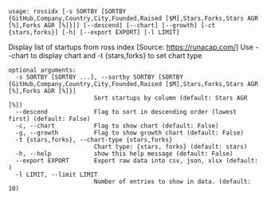 `usage: rossidx [-s SORTBY [SORTBY {GitHub,Company,Country,City,Founded,Raised [$M],Stars,Forks,Stars AGR [%],Forks AGR [%]}]] [--descend] [--chart] [--growth] [-ct {stars,forks}] [-h] [--export EXPORT] [-l LIMIT]`

Display list of startups from ross index [Source: https://runacap.com/]
Use --chart to display chart and -t {stars,forks} to set chart type

```
optional arguments:
  -s SORTBY [SORTBY ...], --sortby SORTBY [SORTBY {GitHub,Company,Country,City,Founded,Raised [$M],Stars,Forks,Stars AGR [%],Forks AGR [%]}]
                        Sort startups by column (default: Stars AGR [%])
  --descend             Flag to sort in descending order (lowest first) (default: False)
  -c, --chart           Flag to show chart (default: False)
  -g, --growth          Flag to show growth chart (default: False)
  -t {stars,forks}, --chart-type {stars,forks}
                        Chart type: {stars, forks} (default: stars)
  -h, --help            show this help message (default: False)
  --export EXPORT       Export raw data into csv, json, xlsx (default: )
  -l LIMIT, --limit LIMIT
                        Number of entries to show in data. (default: 10)
```
